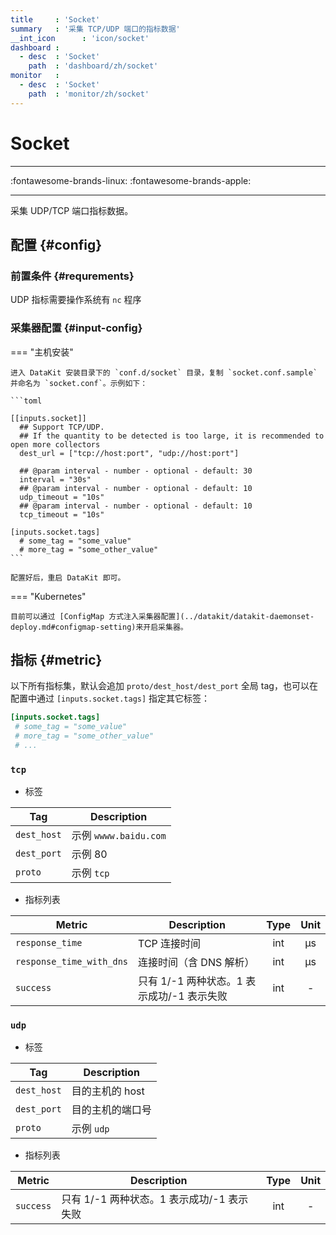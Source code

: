 ```yaml
---
title     : 'Socket'
summary   : '采集 TCP/UDP 端口的指标数据'
__int_icon      : 'icon/socket'
dashboard :
  - desc  : 'Socket'
    path  : 'dashboard/zh/socket'
monitor   :
  - desc  : 'Socket'
    path  : 'monitor/zh/socket'
---
```


<!-- markdownlint-disable MD025 -->
# Socket
<!-- markdownlint-enable -->

---

:fontawesome-brands-linux: :fontawesome-brands-apple:

---

采集 UDP/TCP 端口指标数据。

## 配置 {#config}

### 前置条件 {#requrements}

UDP 指标需要操作系统有 `nc` 程序

### 采集器配置 {#input-config}

<!-- markdownlint-disable MD046 -->
=== "主机安装"

    进入 DataKit 安装目录下的 `conf.d/socket` 目录，复制 `socket.conf.sample` 并命名为 `socket.conf`。示例如下：
    
    ```toml
        
    [[inputs.socket]]
      ## Support TCP/UDP.
      ## If the quantity to be detected is too large, it is recommended to open more collectors
      dest_url = ["tcp://host:port", "udp://host:port"]
    
      ## @param interval - number - optional - default: 30
      interval = "30s"
      ## @param interval - number - optional - default: 10
      udp_timeout = "10s"
      ## @param interval - number - optional - default: 10
      tcp_timeout = "10s"
    
    [inputs.socket.tags]
      # some_tag = "some_value"
      # more_tag = "some_other_value"
    ```
    
    配置好后，重启 DataKit 即可。

=== "Kubernetes"

    目前可以通过 [ConfigMap 方式注入采集器配置](../datakit/datakit-daemonset-deploy.md#configmap-setting)来开启采集器。
<!-- markdownlint-enable -->

## 指标 {#metric}

以下所有指标集，默认会追加 `proto/dest_host/dest_port` 全局 tag，也可以在配置中通过 `[inputs.socket.tags]` 指定其它标签：

``` toml
[inputs.socket.tags]
 # some_tag = "some_value"
 # more_tag = "some_other_value"
 # ...
```



### `tcp`

- 标签


| Tag | Description |
|  ----  | --------|
|`dest_host`|示例 `wwww.baidu.com`|
|`dest_port`|示例 80|
|`proto`|示例 `tcp`|

- 指标列表


| Metric | Description | Type | Unit |
| ---- |---- | :---:    | :----: |
|`response_time`|TCP 连接时间|int|μs|
|`response_time_with_dns`|连接时间（含 DNS 解析）|int|μs|
|`success`|只有 1/-1 两种状态。1 表示成功/-1 表示失败|int|-|



### `udp`

- 标签


| Tag | Description |
|  ----  | --------|
|`dest_host`|目的主机的 host|
|`dest_port`|目的主机的端口号|
|`proto`|示例 `udp`|

- 指标列表


| Metric | Description | Type | Unit |
| ---- |---- | :---:    | :----: |
|`success`|只有 1/-1 两种状态。1 表示成功/-1 表示失败|int|-|


